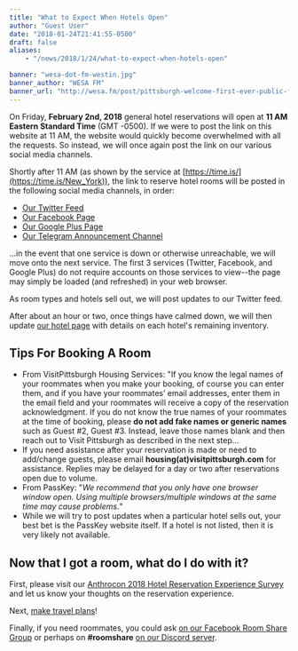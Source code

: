 ```yaml
---
title: "What to Expect When Hotels Open"
author: "Guest User"
date: "2018-01-24T21:41:55-0500"
draft: false
aliases:
    - "/news/2018/1/24/what-to-expect-when-hotels-open"

banner: "wesa-dot-fm-westin.jpg"
banner_author: "WESA FM"
banner_url: "http://wesa.fm/post/pittsburgh-welcome-first-ever-public-furry-parade-saturday#stream/0"
---
```


On Friday, **February 2nd, 2018** general hotel reservations will open at **11 AM Eastern Standard Time** (GMT -0500). If we were to post the link on this website at 11 AM, the website would quickly become overwhelmed with all the requests. So instead, we will once again post the link on our various social media channels.

Shortly after 11 AM (as shown by the service at [https://time.is/](https://time.is/New_York)), the link to reserve hotel rooms will be posted in the following social media channels, in order:

- [Our Twitter Feed](https://twitter.com/anthrocon)
- [Our Facebook Page](https://www.facebook.com/pg/Anthrocon/posts/)
- [Our Google Plus Page](https://plus.google.com/+anthrocon)
- [Our Telegram Announcement Channel](https://telegram.me/Anthrocon)

...in the event that one service is down or otherwise unreachable, we will move onto the next service.  The first 3 services (Twitter, Facebook, and Google Plus) do not require accounts on those services to view--the page may simply be loaded (and refreshed) in your web browser.

As room types and hotels sell out, we will post updates to our Twitter feed.

After about an hour or two, once things have calmed down, we will then update [our hotel page](https://www.anthrocon.org/hotel) with details on each hotel's remaining inventory.

## Tips For Booking A Room

- From VisitPittsburgh Housing Services:  "If you know the legal names of your roommates when you make your booking, of course you can enter them, and if you have your roommates’ email addresses, enter them in the email field and your roommates will receive a copy of the reservation acknowledgment. If you do not know the true names of your roommates at the time of booking, please **do not add fake names or generic names** such as Guest #2, Guest #3. Instead, leave those names blank and then reach out to Visit Pittsburgh as described in the next step...
- If you need assistance after your reservation is made or need to add/change guests, please email **housing(at)visitpittsburgh.com** for assistance. Replies may be delayed for a day or two after reservations open due to volume.
- From PassKey: "_We recommend that you only have one browser window open. Using multiple browsers/multiple windows at the same time may cause problems._"
- While we will try to post updates when a particular hotel sells out, your best bet is the PassKey website itself. If a hotel is not listed, then it is very likely not available.

## Now that I got a room, what do I do with it?

First, please visit our [Anthrocon 2018 Hotel Reservation Experience Survey](https://docs.google.com/forms/d/e/1FAIpQLSeHmbK7AccEyyCUfzBL4qOqIk_7epjJzIzAodOk7HtQ4nUzBQ/viewform) and let us know your thoughts on the reservation experience.

Next, [make travel plans](/getting-there)!

Finally, if you need roommates, you could ask [on our Facebook Room Share Group](https://www.facebook.com/groups/AnthroconRoomShare) or perhaps on **#roomshare** [on our Discord server](https://discord.gg/anthrocon).
